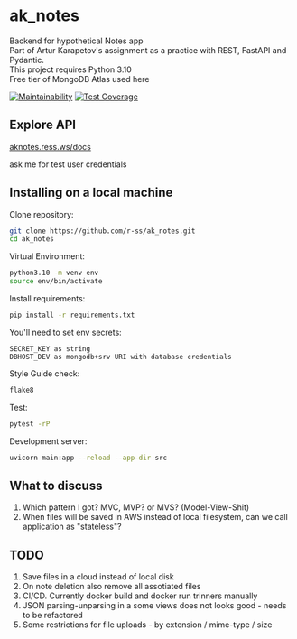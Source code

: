 # ak_notes

Backend for hypothetical Notes app  
Part of Artur Karapetov's assignment as a practice with REST, FastAPI and Pydantic.  
This project requires Python 3.10  
Free tier of MongoDB Atlas used here

[![Maintainability](https://api.codeclimate.com/v1/badges/53f9891d099578172022/maintainability)](https://codeclimate.com/github/r-ss/ak_notes/maintainability) [![Test Coverage](https://api.codeclimate.com/v1/badges/53f9891d099578172022/test_coverage)](https://codeclimate.com/github/r-ss/ak_notes/test_coverage)


## Explore API

[aknotes.ress.ws/docs](https://aknotes.ress.ws/docs)

ask me for test user credentials

## Installing on a local machine

Clone repository:
```sh
git clone https://github.com/r-ss/ak_notes.git
cd ak_notes
```

Virtual Environment:
```sh
python3.10 -m venv env
source env/bin/activate
```

Install requirements:
```sh
pip install -r requirements.txt
```

You'll need to set env secrets:
```
SECRET_KEY as string
DBHOST_DEV as mongodb+srv URI with database credentials
```

Style Guide check:
```sh
flake8
```

Test:
```sh
pytest -rP
```

Development server:
```sh
uvicorn main:app --reload --app-dir src
```

## What to discuss

1. Which pattern I got? MVC, MVP? or MVS? (Model-View-Shit)
2. When files will be saved in AWS instead of local filesystem, can we call application as "stateless"?

## TODO

1. Save files in a cloud instead of local disk
2. On note deletion also remove all assotiated files
3. CI/CD. Currently docker build and docker run trinners manually
3. JSON parsing-unparsing in a some views does not looks good - needs to be refactored
4. Some restrictions for file uploads - by extension / mime-type / size